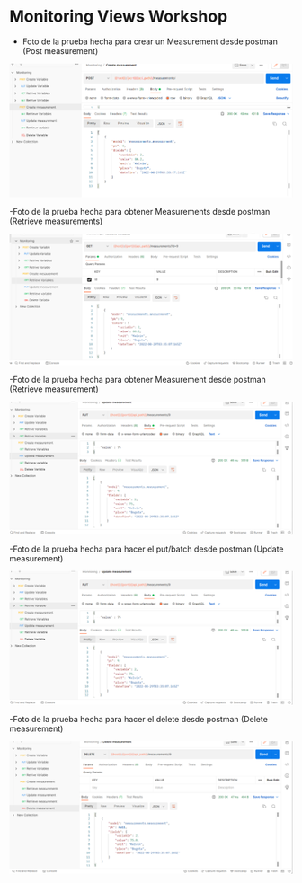 # Monitoring Views Workshop
- Foto de la prueba hecha para crear un Measurement desde postman (Post measurement)

![alt text](https://github.com/jjosorioc/TallerDjango-Vistas/blob/master/docs/post_measurements.png)

-Foto de la prueba hecha para obtener Measurements desde postman (Retrieve measurements)

![alt text](https://github.com/jjosorioc/TallerDjango-Vistas/blob/master/docs/retrieve_measurements.png)

-Foto de la prueba hecha para obtener Measurement desde postman (Retrieve measurement)

![alt text](https://github.com/jjosorioc/TallerDjango-Vistas/blob/master/docs/update_measurement.png)

-Foto de la prueba hecha para hacer el put/batch desde postman (Update measurement)

![alt text](https://github.com/jjosorioc/TallerDjango-Vistas/blob/master/docs/update_measurement.png)

-Foto de la prueba hecha para hacer el delete desde postman (Delete measurement)

![alt text](https://github.com/jjosorioc/TallerDjango-Vistas/blob/master/docs/delete_measurement.png)